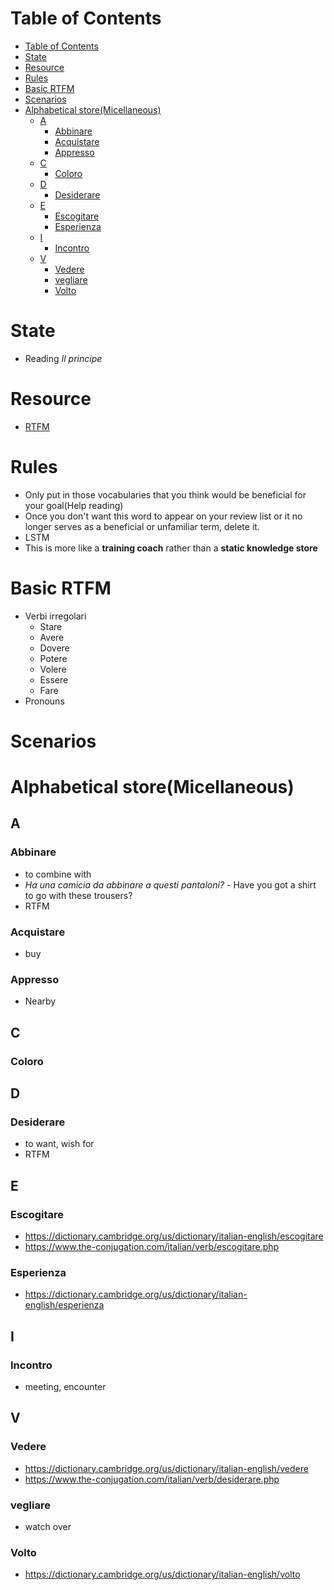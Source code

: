 # Table of Contents
- [Table of Contents](#table-of-contents)
- [State](#state)
- [Resource](#resource)
- [Rules](#rules)
- [Basic RTFM](#basic-rtfm)
- [Scenarios](#scenarios)
- [Alphabetical store(Micellaneous)](#alphabetical-storemicellaneous)
  - [A](#a)
    - [Abbinare](#abbinare)
    - [Acquistare](#acquistare)
    - [Appresso](#appresso)
  - [C](#c)
    - [Coloro](#coloro)
  - [D](#d)
    - [Desiderare](#desiderare)
  - [E](#e)
    - [Escogitare](#escogitare)
    - [Esperienza](#esperienza)
  - [I](#i)
    - [Incontro](#incontro)
  - [V](#v)
    - [Vedere](#vedere)
    - [vegliare](#vegliare)
    - [Volto](#volto)
# State
- Reading *Il principe*

# Resource
- [RTFM](https://www.collinsdictionary.com/dictionary/italian-english/appresso)
# Rules
- Only put in those vocabularies that you think would be beneficial for your goal(Help reading)
- Once you don't want this word to appear on your review list or it no longer serves as a beneficial or unfamiliar term, delete it.
- LSTM
- This is more like a **training coach** rather than a **static knowledge store**

# Basic RTFM
- Verbi irregolari
  - Stare
  - Avere
  - Dovere
  - Potere
  - Volere
  - Essere
  - Fare
- Pronouns
# Scenarios

# Alphabetical store(Micellaneous)
## A
### Abbinare
- to combine with
- *Ha una camicia da abbinare a questi pantaloni?* - Have you got a shirt to go with these trousers?
- RTFM
### Acquistare
- buy

### Appresso
- Nearby
## C
### Coloro
## D
### Desiderare
- to want, wish for
- RTFM
## E
### Escogitare
- https://dictionary.cambridge.org/us/dictionary/italian-english/escogitare
- https://www.the-conjugation.com/italian/verb/escogitare.php
### Esperienza
- https://dictionary.cambridge.org/us/dictionary/italian-english/esperienza

## I
### Incontro
- meeting, encounter

## V
### Vedere
- https://dictionary.cambridge.org/us/dictionary/italian-english/vedere
- https://www.the-conjugation.com/italian/verb/desiderare.php

### vegliare
- watch over

### Volto
- https://dictionary.cambridge.org/us/dictionary/italian-english/volto